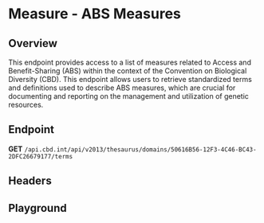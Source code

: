 <script setup>
import "@/style.css"
import SwaggerUI from "@/swagger/view/SwaggerUI.vue"
import swaggerJson from "@/swagger/json/thesaurus/measure/abs-measures.json";

const swaggerSpecs = [
  { json:swaggerJson, protected: false },
]
</script>

# Measure - ABS Measures

## Overview

This endpoint provides access to a list of measures related to Access and Benefit-Sharing (ABS) within the context of the Convention on Biological Diversity (CBD). This endpoint allows users to retrieve standardized terms and definitions used to describe ABS measures, which are crucial for documenting and reporting on the management and utilization of genetic resources.


## Endpoint

**GET** `/api.cbd.int/api/v2013/thesaurus/domains/50616B56-12F3-4C46-BC43-2DFC26679177/terms`

## Headers
<!--@include: @/../components/common/header/accept.md-->

## Playground

<SwaggerUI :swaggerSpecs="swaggerSpecs" />